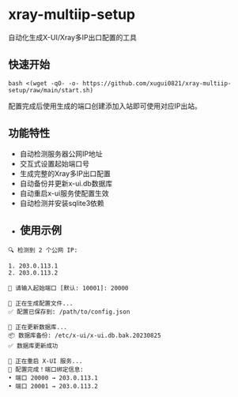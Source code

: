 # xray-multiip-setup

自动化生成X-UI/Xray多IP出口配置的工具

## 快速开始

`bash <(wget -qO- -o- https://github.com/xugui0821/xray-multiip-setup/raw/main/start.sh)`


配置完成后使用生成的端口创建添加入站即可使用对应IP出站。


## 功能特性

- 自动检测服务器公网IP地址
- 交互式设置起始端口号
- 生成完整的Xray多IP出口配置
- 自动备份并更新x-ui.db数据库
- 自动重启x-ui服务使配置生效
- 自动检测并安装sqlite3依赖
- ## 使用示例
```
🔍 检测到 2 个公网 IP:

1. 203.0.113.1
2. 203.0.113.2

📌 请输入起始端口 [默认: 10001]: 20000

🔄 正在生成配置文件...
✅ 配置已保存到: /path/to/config.json

🔧 正在更新数据库...
📦 数据库备份: /etc/x-ui/x-ui.db.bak.20230825
✅ 数据库更新成功

🔄 正在重启 X-UI 服务...
🎉 配置完成！端口绑定信息:
• 端口 20000 → 203.0.113.1
• 端口 20001 → 203.0.113.2
```

